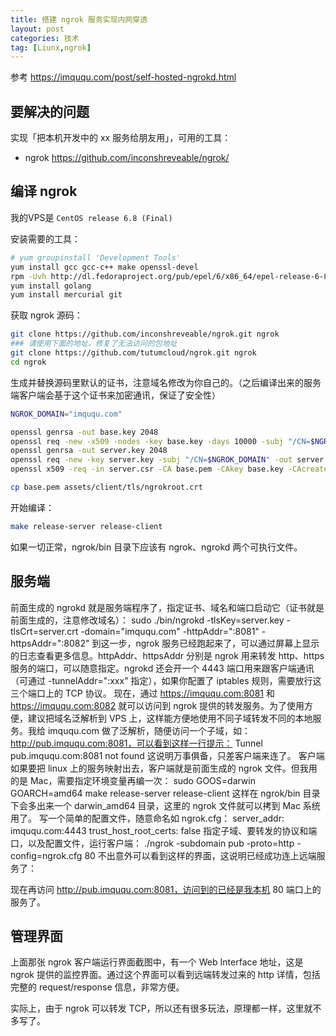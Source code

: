 ```yaml
---
title: 搭建 ngrok 服务实现内网穿透
layout: post
categories: 技术
tag: [Liunx,ngrok]
---
```


参考 https://imququ.com/post/self-hosted-ngrokd.html

## 要解决的问题

实现「把本机开发中的 xx 服务给朋友用」，可用的工具：

* ngrok https://github.com/inconshreveable/ngrok/

## 编译 ngrok
我的VPS是 `CentOS release 6.8 (Final)`

安装需要的工具：

``` bash
# yum groupinstall 'Development Tools'
yum install gcc gcc-c++ make openssl-devel
rpm -Uvh http://dl.fedoraproject.org/pub/epel/6/x86_64/epel-release-6-8.noarch.rpm
yum install golang
yum install mercurial git
```

获取 ngrok 源码：

``` bash
git clone https://github.com/inconshreveable/ngrok.git ngrok
### 请使用下面的地址，修复了无法访问的包地址
git clone https://github.com/tutumcloud/ngrok.git ngrok
cd ngrok
```

生成并替换源码里默认的证书，注意域名修改为你自己的。（之后编译出来的服务端客户端会基于这个证书来加密通讯，保证了安全性）

``` bash
NGROK_DOMAIN="imququ.com"

openssl genrsa -out base.key 2048
openssl req -new -x509 -nodes -key base.key -days 10000 -subj "/CN=$NGROK_DOMAIN" -out base.pem
openssl genrsa -out server.key 2048
openssl req -new -key server.key -subj "/CN=$NGROK_DOMAIN" -out server.csr
openssl x509 -req -in server.csr -CA base.pem -CAkey base.key -CAcreateserial -days 10000 -out server.crt

cp base.pem assets/client/tls/ngrokroot.crt
```

开始编译：

``` bash
make release-server release-client
```

如果一切正常，ngrok/bin 目录下应该有 ngrok、ngrokd 两个可执行文件。

## 服务端

前面生成的 ngrokd 就是服务端程序了，指定证书、域名和端口启动它（证书就是前面生成的，注意修改域名）：
sudo ./bin/ngrokd -tlsKey=server.key -tlsCrt=server.crt -domain="imququ.com" -httpAddr=":8081" -httpsAddr=":8082"
到这一步，ngrok 服务已经跑起来了，可以通过屏幕上显示的日志查看更多信息。httpAddr、httpsAddr 分别是 ngrok 用来转发 http、https 服务的端口，可以随意指定。ngrokd 还会开一个 4443 端口用来跟客户端通讯（可通过 -tunnelAddr=":xxx" 指定），如果你配置了 iptables 规则，需要放行这三个端口上的 TCP 协议。
现在，通过 https://imququ.com:8081 和 https://imququ.com:8082 就可以访问到 ngrok 提供的转发服务。为了使用方便，建议把域名泛解析到 VPS 上，这样能方便地使用不同子域转发不同的本地服务。我给 imququ.com 做了泛解析，随便访问一个子域，如：http://pub.imququ.com:8081，可以看到这样一行提示：
Tunnel pub.imququ.com:8081 not found
这说明万事俱备，只差客户端来连了。
客户端
如果要把 linux 上的服务映射出去，客户端就是前面生成的 ngrok 文件。但我用的是 Mac，需要指定环境变量再编一次：
sudo GOOS=darwin GOARCH=amd64 make release-server release-client
这样在 ngrok/bin 目录下会多出来一个 darwin_amd64 目录，这里的 ngrok 文件就可以拷到 Mac 系统用了。
写一个简单的配置文件，随意命名如 ngrok.cfg：
server_addr: imququ.com:4443
trust_host_root_certs: false
指定子域、要转发的协议和端口，以及配置文件，运行客户端：
./ngrok -subdomain pub -proto=http -config=ngrok.cfg 80
不出意外可以看到这样的界面，这说明已经成功连上远端服务了：

现在再访问 http://pub.imququ.com:8081，访问到的已经是我本机 80 端口上的服务了。


## 管理界面

上面那张 ngrok 客户端运行界面截图中，有一个 Web Interface 地址，这是 ngrok 提供的监控界面。通过这个界面可以看到远端转发过来的 http 详情，包括完整的 request/response 信息，非常方便。

实际上，由于 ngrok 可以转发 TCP，所以还有很多玩法，原理都一样，这里就不多写了。

